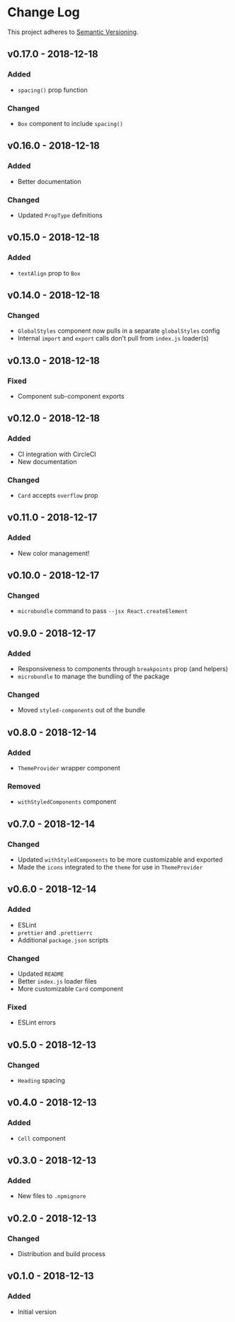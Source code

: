 # Change Log

This project adheres to [Semantic Versioning](https://semver.org/).

## v0.17.0 - 2018-12-18

### Added
- `spacing()` prop function

### Changed
- `Box` component to include `spacing()`

## v0.16.0 - 2018-12-18

### Added
- Better documentation

### Changed
- Updated `PropType` definitions

## v0.15.0 - 2018-12-18

### Added
- `textAlign` prop to `Box`

## v0.14.0 - 2018-12-18

### Changed
- `GlobalStyles` component now pulls in a separate `globalStyles` config
- Internal `import` and `export` calls don't pull from `index.js` loader(s)

## v0.13.0 - 2018-12-18

### Fixed
- Component sub-component exports

## v0.12.0 - 2018-12-18

### Added
- CI integration with CircleCI
- New documentation

### Changed
- `Card` accepts `overflow` prop

## v0.11.0 - 2018-12-17

### Added
- New color management!

## v0.10.0 - 2018-12-17

### Changed
- `microbundle` command to pass `--jsx React.createElement`

## v0.9.0 - 2018-12-17

### Added
- Responsiveness to components through `breakpoints` prop (and helpers)
- `microbundle` to manage the bundling of the package

### Changed
- Moved `styled-components` out of the bundle

## v0.8.0 - 2018-12-14

### Added
- `ThemeProvider` wrapper component

### Removed
- `withStyledComponents` component

## v0.7.0 - 2018-12-14

### Changed
- Updated `withStyledComponents` to be more customizable and exported
- Made the `icons` integrated to the `theme` for use in `ThemeProvider`

## v0.6.0 - 2018-12-14

### Added
- ESLint
- `prettier` and `.prettierrc`
- Additional `package.json` scripts

### Changed
- Updated `README`
- Better `index.js` loader files
- More customizable `Card` component

### Fixed
- ESLint errors

## v0.5.0 - 2018-12-13

### Changed
- `Heading` spacing

## v0.4.0 - 2018-12-13

### Added
- `Cell` component

## v0.3.0 - 2018-12-13

### Added
- New files to `.npmignore`

## v0.2.0 - 2018-12-13

### Changed
- Distribution and build process

## v0.1.0 - 2018-12-13

### Added
- Initial version